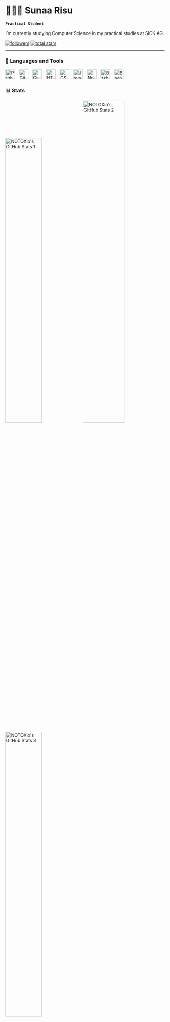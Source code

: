 # 🧑🏼‍💻 Sunaa Risu

**`Practical Student`**

I’m currently studying Computer Science in my practical studies at SICK AG.

   <p align="left">
      <a href="https://github.com/NOTOXio?tab=followers">
         <img alt="followers" title="Follow me on Github" src="https://custom-icon-badges.demolab.com/github/followers/SunaaRisu?color=236ad3&labelColor=1155ba&style=for-the-badge&logo=person-add&label=Follow&logoColor=white"/></a>
      <a href="https://github.com/NOTOXio?tab=repositories&sort=stargazers">
         <img alt="total stars" title="Total stars on GitHub" src="https://custom-icon-badges.demolab.com/github/stars/SunaaRisu?color=55960c&style=for-the-badge&labelColor=488207&logo=star"/></a>
   </p>
   
---

### 🧰 Languages and Tools


<img align="left" alt="Python" width="30px" style="padding-right:10px;" src="https://cdn.jsdelivr.net/gh/devicons/devicon/icons/python/python-plain.svg" />
<img align="left" alt="Git" width="30px" style="padding-right:10px;" src="https://cdn.jsdelivr.net/gh/devicons/devicon/icons/git/git-original.svg" />
<img align="left" alt="GitHub" width="30px" style="padding-right:10px;" src="https://cdn.jsdelivr.net/gh/devicons/devicon/icons/github/github-original.svg" />
<img align="left" alt="HTML" width="30px" style="padding-right:10px;" src="https://cdn.jsdelivr.net/gh/devicons/devicon/icons/html5/html5-plain.svg" />
<img align="left" alt="CSS" width="30px" style="padding-right:10px;" src="https://cdn.jsdelivr.net/gh/devicons/devicon/icons/css3/css3-plain.svg" />
<img align="left" alt="JavaScript" width="30px" style="padding-right:10px;" src="https://cdn.jsdelivr.net/gh/devicons/devicon/icons/javascript/javascript-plain.svg" />
<img align="left" alt="NodeJS" width="30px" style="padding-right:10px;" src="https://cdn.jsdelivr.net/gh/devicons/devicon/icons/nodejs/nodejs-original.svg" />
<img align="left" alt="Bash" width="30px" style="padding-right:10px;" src="https://cdn.jsdelivr.net/gh/devicons/devicon/icons/bash/bash-original.svg" />
<img align="left" alt="Bash" width="30px" style="padding-right:10px;" src="https://cdn.jsdelivr.net/gh/devicons/devicon/icons/java/java-original.svg" />
<br />

#

### 📊 Stats
<div width="100%" height="fit-content" display="flex" justify-content="center">
   <img width="48%" src="https://github-readme-stats.vercel.app/api?username=NOTOXio&theme=gruvbox&show_icons=true&hide_border=true&count_private=true" alt="NOTOXio's GitHub Stats 1" />
   <img width="51%" src="https://github-readme-streak-stats.herokuapp.com/?user=NOTOXio&theme=gruvbox&hide_border=true" alt="NOTOXio's GitHub Stats 2" />
   <img width="48%" src="https://github-readme-stats.vercel.app/api/top-langs/?username=NOTOXio&theme=gruvbox&show_icons=true&hide_border=true&layout=compact" alt="NOTOXio's GitHub Stats 3" />
</div>
